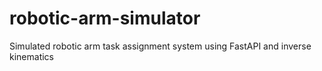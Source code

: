 # robotic-arm-simulator
Simulated robotic arm task assignment system using FastAPI and inverse kinematics
